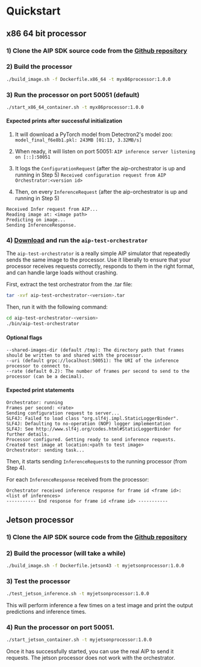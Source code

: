 # Quickstart

## x86 64 bit processor

### 1) Clone the AIP SDK source code from the [Github repository](https://github.com/palantir/aip-sdk)

### 2) Build the processor
```bash
./build_image.sh -f Dockerfile.x86_64 -t myx86processor:1.0.0
```

### 3) Run the processor on port 50051 (default)
```bash
./start_x86_64_container.sh -t myx86processor:1.0.0
```

#### Expected prints after successful initialization

1) It will download a PyTorch model from Detectron2's model zoo:
`model_final_f6e8b1.pkl: 243MB [01:13, 3.32MB/s]`

2) When ready, it will listen on port 50051:
`AIP inference server listening on [::]:50051`

3) It logs the `ConfigurationRequest` (after the aip-orchestrator is up and running in Step 5)
`Received configuration request from AIP Orchestrator:<version id>`

4) Then, on every `InferenceRequest` (after the aip-orchestrator is up and running in Step 5)
```
Received Infer request from AIP...
Reading image at: <image path>
Predicting on image...
Sending InferenceResponse.
```

### 4) [Download](https://repo1.maven.org/maven2/com/palantir/aip/processing/aip-test-orchestrator/v1.4/aip-test-orchestrator-v1.4.tar) and run the `aip-test-orchestrator`

The `aip-test-orchestrator` is a really simple AIP simulator that repeatedly sends the same image to the processor. Use it liberally
to ensure that your processor receives requests correctly, responds to them in the right format, and can handle large loads
without crashing.

First, extract the test orchestrator from the .tar file:
```bash
tar -xvf aip-test-orchestrator-<version>.tar
```

Then, run it with the following command:
```bash
cd aip-test-orchestrator-<version>
./bin/aip-test-orchestrator
```

#### Optional flags
```
--shared-images-dir (default /tmp): The directory path that frames should be written to and shared with the processor.
--uri (default grpc://localhost:50051): The URI of the inference processor to connect to.
--rate (default 0.2): The number of frames per second to send to the processor (can be a decimal).
```

#### Expected print statements
```
Orchestrator: running
Frames per second: <rate>
Sending configuration request to server...
SLF4J: Failed to load class "org.slf4j.impl.StaticLoggerBinder".
SLF4J: Defaulting to no-operation (NOP) logger implementation
SLF4J: See http://www.slf4j.org/codes.html#StaticLoggerBinder for further details.
Processor configured. Getting ready to send inference requests.
Created test image at location:<path to test image>
Orchestrator: sending task...
```

Then, it starts sending `InferenceRequest`s to the running processor (from Step 4).

For each `InferenceResponse` received from the processor:
```
Orchestrator received inference response for frame id <frame id>:
<list of inferences>
----------- End response for frame id <frame id> -----------
```

## Jetson processor

### 1) Clone the AIP SDK source code from the [Github repository](https://github.com/palantir/aip-sdk)

### 2) Build the processor (will take a while)
```bash
./build_image.sh -f Dockerfile.jetson43 -t myjetsonprocessor:1.0.0
```

### 3) Test the processor
```bash
./test_jetson_inference.sh -t myjetsonprocessor:1.0.0
```

This will perform inference a few times on a test image and print the output predictions and inference times.

### 4) Run the processor on port 50051.
```bash
./start_jetson_container.sh -t myjetsonprocessor:1.0.0
```

Once it has successfully started, you can use the real AIP to send it requests. The jetson processor does not work with the orchestrator.

